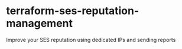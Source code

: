 # terraform-ses-reputation-management
Improve your SES reputation using dedicated IPs and sending reports

